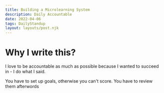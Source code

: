 ```yaml
---
title: Building a Microlearning System
description: Daily Accountable
date: 2022-04-06
tags: DailyStandup
layout: layouts/post.njk
---
```

# Why I write this?

I love to be accountable as much as possible because I wanted to succeed in - I do what I said. 

You have to set up goals, otherwise you can't score. You have to review them afterwords